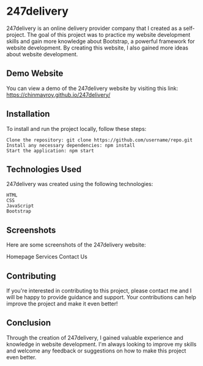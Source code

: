 # 247delivery

247delivery is an online delivery provider company that I created as a self-project. The goal of this project was to practice my website development skills and gain more knowledge about Bootstrap, a powerful framework for website development. By creating this website, I also gained more ideas about website development.

## Demo Website
You can view a demo of the 247delivery website by visiting this link: https://chinmayroy.github.io/247delivery/

## Installation
To install and run the project locally, follow these steps:

    Clone the repository: git clone https://github.com/username/repo.git
    Install any necessary dependencies: npm install
    Start the application: npm start

## Technologies Used
247delivery was created using the following technologies:

    HTML
    CSS
    JavaScript
    Bootstrap

## Screenshots
Here are some screenshots of the 247delivery website:

Homepage
Services
Contact Us
## Contributing
If you're interested in contributing to this project, please contact me and I will be happy to provide guidance and support. Your contributions can help improve the project and make it even better!

## Conclusion
Through the creation of 247delivery, I gained valuable experience and knowledge in website development. I'm always looking to improve my skills and welcome any feedback or suggestions on how to make this project even better.
